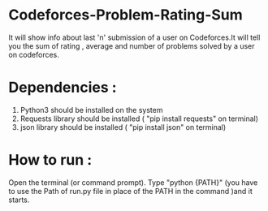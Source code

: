 # Codeforces-Problem-Rating-Sum
It will show info about last 'n' submission of a user on Codeforces.It will tell you the sum of rating , average and number of problems solved by a user on codeforces.


# Dependencies :

  1. Python3 should be installed on the system
  2. Requests library should be installed ( "pip install requests" on terminal)
  3. json library should be installed ( "pip install json" on terminal)
  
  
 # How to run :
 
 Open the terminal (or command prompt). Type "python {PATH}" (you have to use the Path of run.py file in place of the PATH in the command )and it starts.
